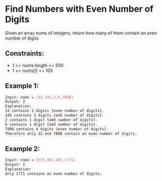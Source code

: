 # Find Numbers with Even Number of Digits

Given an array nums of integers, return how many of them contain an even number of digits.

## Constraints:

 - 1 <= nums.length <= 500
 - 1 <= nums[i] <= 105

## Example 1:
```sh
Input: nums = [12,345,2,6,7896]
Output: 2
Explanation: 
12 contains 2 digits (even number of digits). 
345 contains 3 digits (odd number of digits). 
2 contains 1 digit (odd number of digits). 
6 contains 1 digit (odd number of digits). 
7896 contains 4 digits (even number of digits). 
Therefore only 12 and 7896 contain an even number of digits.
```

## Example 2:
```sh
Input: nums = [555,901,482,1771]
Output: 1 
Explanation: 
Only 1771 contains an even number of digits.
```